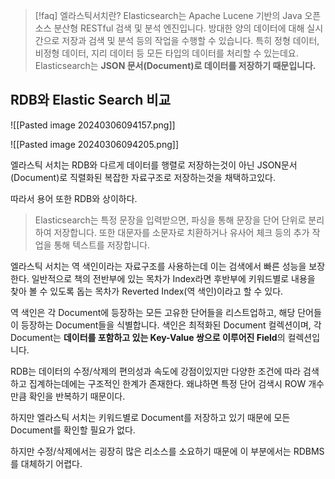 
> [!faq] 엘라스틱서치란?
> Elasticsearch는 Apache Lucene 기반의 Java 오픈소스 분산형 RESTful 검색 및 분석 엔진입니다. 
방대한 양의 데이터에 대해 실시간으로 저장과 검색 및 분석 등의 작업을 수행할 수 있습니다. 
특히 정형 데이터, 비정형 데이터, 지리 데이터 등 모든 타입의 데이터를 처리할 수 있는데요. 
Elasticsearch는 **JSON 문서(Document)로 데이터를 저장하기 때문입니다.**


## RDB와 Elastic Search 비교

![[Pasted image 20240306094157.png]]

![[Pasted image 20240306094205.png]]

엘라스틱 서치는 RDB와 다르게 데이터를 행렬로 저장하는것이 아닌 JSON문서(Document)로
직렬화된 복잡한 자료구조로 저장하는것을 채택하고있다.

따라서 용어 또한 RDB와 상이하다.

>Elasticsearch는 특정 문장을 입력받으면, 파싱을 통해 문장을 단어 단위로 분리하여 저장합니다. 
>또한 대문자를 소문자로 치환하거나 유사어 체크 등의 추가 작업을 통해 텍스트를 저장합니다.

엘라스틱 서치는 역 색인이라는 자료구조를 사용하는데 이는 검색에서 빠른 성능을 보장한다.
일반적으로 책의 전반부에 있는 목차가 Index라면 후반부에 키워드별로 내용을 찾아 볼 수 있도록 돕는
목차가 Reverted Index(역 색인)이라고 할 수 있다.

역 색인은 각 Document에 등장하는 모든 고유한 단어들을 리스트업하고, 해당 단어들이 등장하는 Document들을 식별합니다. 색인은 최적화된 Document 컬렉션이며, 각 Document는 **데이터를 포함하고 있는 Key-Value 쌍으로 이루어진 Field**의 컬렉션입니다.

RDB는 데이터의 수정/삭제의 편의성과 속도에 강점이있지만 다양한 조건에 따라 검색하고 집계하는데에는
구조적인 한계가 존재한다. 왜냐하면 특정 단어 검색시 ROW 개수만큼 확인을 반복하기 때문이다.

하지만 엘라스틱 서치는 키워드별로 Document를 저장하고 있기 때문에 모든 Document를 확인할 필요가 
없다. 

하지만 수정/삭제에서는 굉장히 많은 리소스를 소요하기 때문에 이 부분에서는 RDBMS를 대체하기 어렵다.

